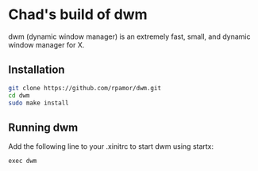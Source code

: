 # Chad's build of dwm

dwm (dynamic window manager) is an extremely fast, small, and dynamic window manager for X.

## Installation

```sh 
git clone https://github.com/rpamor/dwm.git
cd dwm
sudo make install
```

## Running dwm

Add the following line to your .xinitrc to start dwm using startx:

    exec dwm
